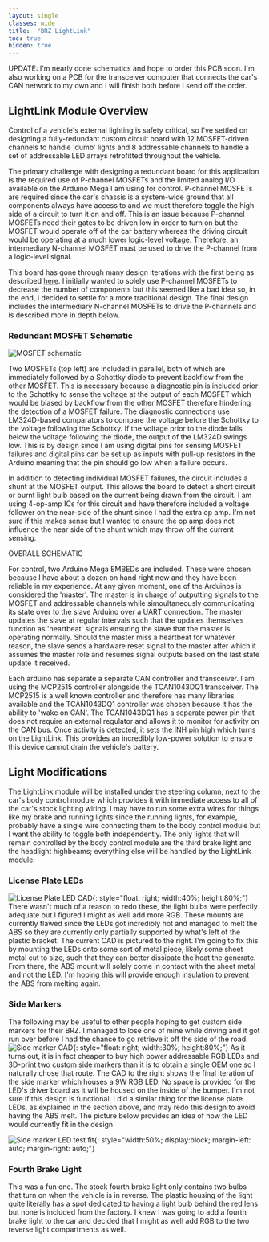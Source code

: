 ```yaml
---
layout: single
classes: wide
title:  "BRZ LightLink"
toc: true
hidden: true
---
```


UPDATE: I'm nearly done schematics and hope to order this PCB soon. I'm also working on a PCB for the transceiver computer that connects the car's CAN network to my own and I will finish both before I send off the order.

## LightLink Module Overview

Control of a vehicle's external lighting is safety critical, so I've settled on designing a fully-redundant custom circuit board with 12 MOSFET-driven channels to handle 'dumb' lights and 8 addressable channels to handle a set of addressable LED arrays retrofitted throughout the vehicle. 

The primary challenge with designing a redundant board for this application is the required use of P-channel MOSFETs and the limited analog I/O available on the Arduino Mega I am using for control. P-channel MOSFETs are required since the car's chassis is a system-wide ground that all components always have access to and we must therefore toggle the high side of a circuit to turn it on and off. This is an issue because P-channel MOSFETs need their gates to be driven low in order to turn on but the MOSFET would operate off of the car battery whereas the driving circuit would be operating at a much lower logic-level voltage. Therefore, an intermediary N-channel MOSFET must be used to drive the P-channel from a logic-level signal. 

This board has gone through many design iterations with the first being as described [here](https://circuitjournal.com/how-to-use-a-p-channel-mosfet-with-an-arduino). I initially wanted to solely use P-channel MOSFETs to decrease the number of components but this seemed like a bad idea so, in the end, I decided to settle for a more traditional design. The final design includes the intermediary N-channel MOSFETs to drive the P-channels and is described more in depth below.

### Redundant MOSFET Schematic

![MOSFET schematic](/assets/img/brz/mosfet_schematic.PNG)

Two MOSFETs (top left) are included in parallel, both of which are immediately followed by a Schottky diode to prevent backflow from the other MOSFET. This is necessary because a diagnostic pin is included prior to the Schottky to sense the voltage at the output of each MOSFET which would be biased by backflow from the other MOSFET therefore hindering the detection of a MOSFET failure. The diagnostic connections use LM324D-based comparators to compare the voltage before the Schottky to the voltage following the Schottky. If the voltage prior to the diode falls below the voltage following the diode, the output of the LM324D swings low. This is by design since I am using digital pins for sensing MOSFET failures and digital pins can be set up as inputs with pull-up resistors in the Arduino meaning that the pin should go low when a failure occurs.

In addition to detecting individual MOSFET failures, the circuit includes a shunt at the MOSFET output. This allows the board to detect a short circuit or burnt light bulb based on the current being drawn from the circuit. I am using 4-op-amp ICs for this circuit and have therefore included a voltage follower on the near-side of the shunt since I had the extra op amp. I'm not sure if this makes sense but I wanted to ensure the op amp does not influence the near side of the shunt which may throw off the current sensing. 

OVERALL SCHEMATIC

For control, two Arduino Mega EMBEDs are included. These were chosen because I have about a dozen on hand right now and they have been reliable in my experience. At any given moment, one of the Arduinos is considered the 'master'. The master is in charge of outputting signals to the MOSFET and addressable channels while simoultaneously communicating its state over to the slave Arduino over a UART connection. The master updates the slave at regular intervals such that the updates themselves function as 'heartbeat' signals ensuring the slave that the master is operating normally. Should the master miss a heartbeat for whatever reason, the slave sends a hardware reset signal to the master after which it assumes the master role and resumes signal outputs based on the last state update it received. 

Each arduino has separate a separate CAN controller and transceiver. I am using the MCP2515 controller alongside the TCAN1043DQ1 transceiver. The MCP2515 is a well known controller and therefore has many libraries available and the TCAN1043DQ1 controller was chosen because it has the ability to 'wake on CAN'. The TCAN1043DQ1 has a separate power pin that does not require an external regulator and allows it to monitor for activity on the CAN bus. Once activity is detected, it sets the INH pin high which turns on the LightLink. This provides an incredibly low-power solution to ensure this device cannot drain the vehicle's battery.

## Light Modifications

The LightLink module will be installed under the steering column, next to the car's body control module which provides it with immediate access to all of the car's stock lighting wiring. I may have to run some extra wires for things like my brake and running lights since the running lights, for example, probably have a single wire connecting them to the body control module but I want the ability to toggle both independently. The only lights that will remain controlled by the body control module are the third brake light and the headlight highbeams; everything else will be handled by the LightLink module.

### License Plate LEDs

![License Plate LED CAD](/assets/img/brz/license_plate_LED_CAD.png){: style="float: right; width:40%; height:80%;"}
There wasn't much of a reason to redo these, the light bulbs were perfectly adequate but I figured I might as well add more RGB. These mounts are currently flawed since the LEDs got incredibly hot and managed to melt the ABS so they are currently only partially supported by what's left of the plastic bracket. The current CAD is pictured to the right. I'm going to fix this by mounting the LEDs onto some sort of metal piece, likely some sheet metal cut to size, such that they can better dissipate the heat the generate. From there, the ABS mount will solely come in contact with the sheet metal and not the LED. I'm hoping this will provide enough insulation to prevent the ABS from melting again.

### Side Markers

The following may be useful to other people hoping to get custom side markers for their BRZ. I managed to lose one of mine while driving and it got run over before I had the chance to go retrieve it off the side of the road.
![Side marker CAD](/assets/img/brz/side_marker_CAD.png){: style="float: right; width:30%; height:80%;"}
As it turns out, it is in fact cheaper to buy high power addressable RGB LEDs and 3D-print two custom side markers than it is to obtain a single OEM one so I naturally chose that route. The CAD to the right shows the final iteration of the side marker which houses a 9W RGB LED. No space is provided for the LED's driver board as it will be housed on the inside of the bumper. I'm not sure if this design is functional. I did a similar thing for the license plate LEDs, as explained in the section above, and may redo this design to avoid having the ABS melt. The picture below provides an idea of how the LED would currently fit in the design.

![Side marker LED test fit](/assets/img/brz/side_marker_LED_test_fit.jpg){: style="width:50%; display:block; margin-left: auto; margin-right: auto;"}

### Fourth Brake Light

This was a fun one. The stock fourth brake light only contains two bulbs that turn on when the vehicle is in reverse. The plastic housing of the light quite literally has a spot dedicated to having a light bulb behind the red lens but none is included from the factory. I knew I was going to add a fourth brake light to the car and decided that I might as well add RGB to the two reverse light compartments as well.